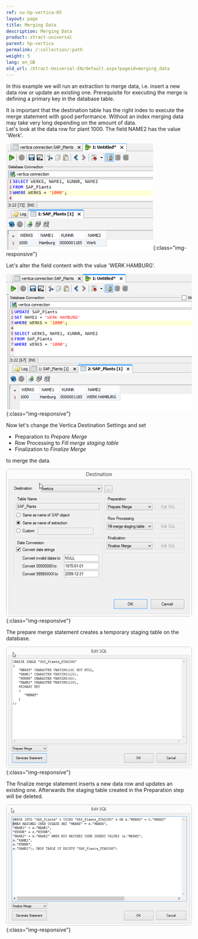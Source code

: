 ```yaml
---
ref: xu-hp-vertica-05
layout: page
title: Merging Data
description: Merging Data
product: xtract-universal
parent: hp-vertica
permalink: /:collection/:path
weight: 5
lang: en_GB
old_url: /Xtract-Universal-EN/default.aspx?pageid=merging_data
---
```


In this example we will run an extraction to merge data, i.e. insert a new data row or update an existing one.
Prerequisite for executing the merge is defining a primary key in the database table.

It is important that the destination table has the right index to execute the merge statement with good performance.
Without an index merging data may take very long depending on the amount of data.  
Let's look at the data row for plant 1000. The field NAME2 has the value 'Werk'.

![XU_Vertica_Vertica_DBVusializer_WERKS1000](/img/content/XU_Vertica_Vertica_DBVusializer_WERKS1000.png){:class="img-responsive"}

Let's alter the field content with the value 'WERK HAMBURG'.

![XU_Vertica_Vertica_DBVisualizer_UPDATE](/img/content/XU_Vertica_Vertica_DBVisualizer_UPDATE.png){:class="img-responsive"}

Now let's change the Vertica Destination Settings and set 
- Preparation to *Prepare Merge*
- Row Processing to *Fill merge staging table*
- Finalization to *Finalize Merge*

to merge the data.

![XU_Vertica_Vertica_Merge_Setting](/img/content/XU_Vertica_Vertica_Merge_Setting.png){:class="img-responsive"}
            
The prepare merge statement creates a temporary staging table on the database.

![XU_Vertica_Vertica_SQL_Prepare_Merge](/img/content/XU_Vertica_Vertica_SQL_Prepare_Merge.png){:class="img-responsive"}

The finalize merge statement inserts a new data row and updates an existing one.
Afterwards the staging table created in the Preparation step will be deleted.

![XU_Vertica_Vertica_SQL_Finalize_Merge](/img/content/XU_Vertica_Vertica_SQL_Finalize_Merge.png){:class="img-responsive"}